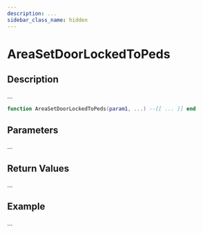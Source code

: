 ```yaml
---
description: ...
sidebar_class_name: hidden
---
```


# AreaSetDoorLockedToPeds

## Description

...

```lua
function AreaSetDoorLockedToPeds(param1, ...) --[[ ... ]] end
```

## Parameters

...

## Return Values

...

## Example

...

